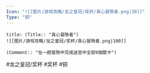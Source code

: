 ```yaml
---
Icon: "![[图片/游戏攻略/龙之皇冠/奖杯/貪心冒險者.png|30]]"
Type: "铜"
---
```

```ad-common-bronze-trophy
title: (Title:: "貪心冒險者")
![[图片/游戏攻略/龙之皇冠/奖杯/貪心冒險者.png|100]]

(Comment:: "在一趟冒險中完成迷宮中全部9個關卡")
```

#龙之皇冠/奖杯 #奖杯 #铜
